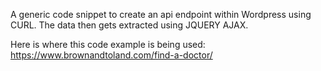 A generic code snippet to create an api endpoint within Wordpress using CURL. The data then gets extracted using JQUERY AJAX.

Here is where this code example is being used: https://www.brownandtoland.com/find-a-doctor/